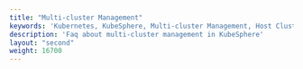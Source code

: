 ```yaml
---
title: "Multi-cluster Management"
keywords: 'Kubernetes, KubeSphere, Multi-cluster Management, Host Cluster, Member Cluster'
description: 'Faq about multi-cluster management in KubeSphere'
layout: "second"
weight: 16700
---
```

